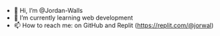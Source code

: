 - 👋 Hi, I’m @Jordan-Walls
- 🌱 I’m currently learning web development
- 📫 How to reach me: on GitHub and Replit (https://replit.com/@jorwal)

<!---
Jordan-Walls/Jordan-Walls is a ✨ special ✨ repository because its `README.md` (this file) appears on your GitHub profile.
You can click the Preview link to take a look at your changes.
--->
